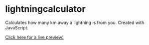 # lightningcalculator
Calculates how many km away a lightning is from you.
Created with JavaScript.

[Click here for a live preview!](https://d4lbit.github.io/lightningcalculator/)
